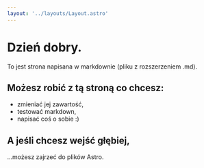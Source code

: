```yaml
---
layout: '../layouts/Layout.astro'
---
```


# Dzień dobry.
To jest strona napisana w markdownie (pliku z rozszerzeniem .md).

## Możesz robić z tą stroną co chcesz:
* zmieniać jej zawartość,
* testować markdown,
* napisać coś o sobie :)

## A jeśli chcesz wejść głębiej,
...możesz zajrzeć do plików Astro.
